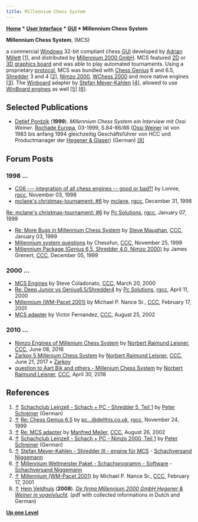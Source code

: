 ```yaml
---
title: Millennium Chess System
---
```

**[Home](Home "Home") \* [User Interface](User_Interface "User Interface") \* [GUI](GUI "GUI") \* Millennium Chess System**


**Millennium Chess System**, (MCS)  

a commercial [Windows](Windows "Windows") 32-bit compliant chess [GUI](GUI "GUI") developed by [Adrian Millett](Adrian_Millett "Adrian Millett") <a id="cite-note-1" href="#cite-ref-1">[1]</a>, and distributed by [Millennium 2000 GmbH](Millennium_2000_GmbH "Millennium 2000 GmbH"). MCS featured [2D](2D_Graphics_Board "2D Graphics Board") or [3D graphics board](3D_Graphics_Board "3D Graphics Board") and was able to play automated tournaments. 
Using a proprietary [protocol](Protocols "Protocols"), MCS was bundled with [Chess Genius](Chess_Genius "Chess Genius") 6 and 6.5, [Shredder](Shredder "Shredder") 3 and 4 <a id="cite-note-2" href="#cite-ref-2">[2]</a>, [Nimzo 2000](Nimzo "Nimzo"), [WChess 2000](WChess "WChess") and more native engines <a id="cite-note-3" href="#cite-ref-3">[3]</a>. 
The [Winboard](Chess_Engine_Communication_Protocol "Chess Engine Communication Protocol") adapter by [Stefan Meyer-Kahlen](Stefan_Meyer-Kahlen "Stefan Meyer-Kahlen") <a id="cite-note-4" href="#cite-ref-4">[4]</a>, allowed to use [WinBoard engines](Category:WinBoard "Category:WinBoard") as well 
<a id="cite-note-5" href="#cite-ref-5">[5]</a> <a id="cite-note-6" href="#cite-ref-6">[6]</a>.



## Selected Publications


* [Detlef Pordzik](Detlef_Pordzik "Detlef Pordzik") (**1999**). *Millennium Chess System ein Interview mit Ossi Weiner*. [Rochade Europa](https://de.wikipedia.org/wiki/Rochade_Europa), 03-1999, S.84-86/88 ([Ossi Weiner](Ossi_Weiner "Ossi Weiner") ist von 1983 bis anfang 1994 gleichzeitig Geschäftsführer von HCC und Productmanager der [Hegener & Glaser](Hegener_%26_Glaser "Hegener & Glaser")) (German) <a id="cite-note-8" href="#cite-ref-8">[8]</a>


## Forum Posts


### 1998 ...


* [CG6 --- integration of all chess engines -- good or bad?!](https://groups.google.com/d/msg/rec.games.chess.computer/zXld99i5FBg/LSC1nBK_3ogJ) by Lonnie, [rgcc](Computer_Chess_Forums "Computer Chess Forums"), November 03, 1998
* [mclane's christmas-tournament: #6](https://groups.google.com/d/msg/rec.games.chess.computer/unxpiF7o664/12mbdOa21NUJ) by [mclane](Thorsten_Czub "Thorsten Czub"), [rgcc](Computer_Chess_Forums "Computer Chess Forums"), December 31, 1998


 [Re: mclane's christmas-tournament: #6](https://groups.google.com/d/msg/rec.games.chess.computer/unxpiF7o664/0kfkh6k75scJ) by [Pc Solutions](Adrian_Millett "Adrian Millett"), [rgcc](Computer_Chess_Forums "Computer Chess Forums"), January 07, 1999
* [Re: More Bugs in Millennium Chess System](https://www.stmintz.com/ccc/index.php?id=38202) by [Steve Maughan](Steve_Maughan "Steve Maughan"), [CCC](CCC "CCC"), January 03, 1999
* [Millennium system questions](https://www.stmintz.com/ccc/index.php?id=79464) by Chessfun, [CCC](CCC "CCC"), November 25, 1999
* [Millennium Package (Genius 6,5, Shredder 4.0, Nimzo 2000)](https://www.stmintz.com/ccc/index.php?id=80920) by James Grenert, [CCC](CCC "CCC"), December 05, 1999


### 2000 ...


* [MCS Engines](https://www.stmintz.com/ccc/index.php?id=102593) by Steve Coladonato, [CCC](CCC "CCC"), March 20, 2000
* [Re: Deep Junior vs Genius6.5/Shredder4](https://groups.google.com/d/msg/rec.games.chess.computer/v_PISAiOR3A/E2T3aibd0P0J) by [Pc Solutions](Adrian_Millett "Adrian Millett"), [rgcc](Computer_Chess_Forums "Computer Chess Forums"), April 11, 2000
* [Millennium (WM-Pacet 2001)](https://www.stmintz.com/ccc/index.php?id=154964) by Michael P. Nance Sr., [CCC](CCC "CCC"), February 17, 2001
* [MCS adapter](https://www.stmintz.com/ccc/index.php?id=247781) by Victor Fernandez, [CCC](CCC "CCC"), August 25, 2002


### 2010 ...


* [Nimzo Engines of Millenium Chess System](http://www.talkchess.com/forum/viewtopic.php?t=60404) by [Norbert Raimund Leisner](Norbert_Raimund_Leisner "Norbert Raimund Leisner"), [CCC](CCC "CCC"), June 08, 2016
* [Zarkov 5 Millenium Chess System](http://www.talkchess.com/forum/viewtopic.php?t=64355) by [Norbert Raimund Leisner](Norbert_Raimund_Leisner "Norbert Raimund Leisner"), [CCC](CCC "CCC"), June 21, 2017 » [Zarkov](Zarkov "Zarkov")
* [question to Aart Bik and others - Millenium Chess System](http://www.talkchess.com/forum3/viewtopic.php?t=67284) by [Norbert Raimund Leisner](Norbert_Raimund_Leisner "Norbert Raimund Leisner"), [CCC](CCC "CCC"), April 30, 2018


## References


1. <a id="cite-ref-1" href="#cite-note-1">↑</a> [Schachclub Leinzell - Schach + PC - Shredder 5, Teil 1](http://scleinzell.schachvereine.de/p_spielprogramme/shredder5.shtml) by [Peter Schreiner](Peter_Schreiner "Peter Schreiner") (German)
2. <a id="cite-ref-2" href="#cite-note-2">↑</a> [Re: Chess Genius 6.5](https://groups.google.com/d/msg/rec.games.chess.computer/ie_jsMcfQbM/cXUNHOmWEL8J) by pc...@delthis.co.uk, [rgcc](Computer_Chess_Forums "Computer Chess Forums"), November 24, 1999
3. <a id="cite-ref-3" href="#cite-note-3">↑</a> [Re: MCS adapter](https://www.stmintz.com/ccc/index.php?id=247865) by [Manfred Meiler](index.php?title=Manfred_Meiler&action=edit&redlink=1 "Manfred Meiler (page does not exist)"), [CCC](CCC "CCC"), August 26, 2002
4. <a id="cite-ref-4" href="#cite-note-4">↑</a> [Schachclub Leinzell - Schach + PC - Nimzo 2000, Teil 1](http://scleinzell.schachvereine.de/p_spielprogramme/nimzo2000.shtml) by [Peter Schreiner](Peter_Schreiner "Peter Schreiner") (German)
5. <a id="cite-ref-5" href="#cite-note-5">↑</a> [Stefan Meyer-Kahlen - Shredder III - engine für MCS](https://www.schachversand.de/de/shredder-iii-engine-fur-mcs.html) - [Schachversand Niggemann](Schachversand_Niggemann "Schachversand Niggemann")
6. <a id="cite-ref-6" href="#cite-note-6">↑</a> [Millennium Weltmeister Paket - Schachprogramm - Software](https://www.schachversand.de/de/millennium-weltmeister-paket.html) - [Schachversand Niggemann](Schachversand_Niggemann "Schachversand Niggemann")
7. <a id="cite-ref-7" href="#cite-note-7">↑</a> [Millennium (WM-Pacet 2001)](https://www.stmintz.com/ccc/index.php?id=154964) by Michael P. Nance Sr., [CCC](CCC "CCC"), February 17, 2001
8. <a id="cite-ref-8" href="#cite-note-8">↑</a> [Hein Veldhuis](Hein_Veldhuis "Hein Veldhuis") (**2008**). *[De firma Millennium 2000 GmbH Hegener & Weiner in vogelvlucht](http://www.schaakcomputers.nl/hein_veldhuis/database/files/Millennium%20information.pdf)*. (pdf with collected informations in Dutch and German)

**[Up one Level](GUI "GUI")**







 
